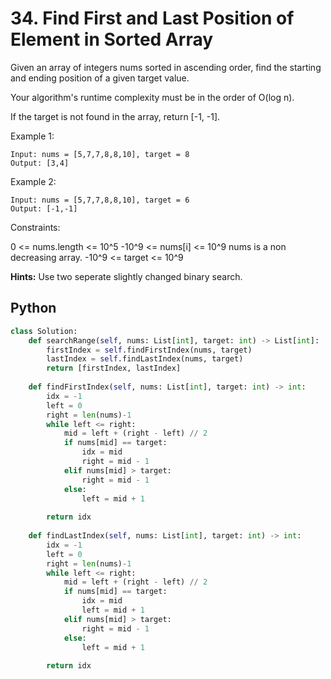 # 34. Find First and Last Position of Element in Sorted Array

Given an array of integers nums sorted in ascending order, find the starting and ending position of a given target value.

Your algorithm's runtime complexity must be in the order of O(log n).

If the target is not found in the array, return [-1, -1].

Example 1:
```
Input: nums = [5,7,7,8,8,10], target = 8
Output: [3,4]
```
Example 2:
```
Input: nums = [5,7,7,8,8,10], target = 6
Output: [-1,-1]
```

Constraints:

0 <= nums.length <= 10^5
-10^9 <= nums[i] <= 10^9
nums is a non decreasing array.
-10^9 <= target <= 10^9

**Hints:**
Use two seperate slightly changed binary search.

## Python
```py
class Solution:
    def searchRange(self, nums: List[int], target: int) -> List[int]:
        firstIndex = self.findFirstIndex(nums, target)
        lastIndex = self.findLastIndex(nums, target)
        return [firstIndex, lastIndex]
    
    def findFirstIndex(self, nums: List[int], target: int) -> int:
        idx = -1
        left = 0
        right = len(nums)-1
        while left <= right:
            mid = left + (right - left) // 2
            if nums[mid] == target:
                idx = mid
                right = mid - 1
            elif nums[mid] > target:
                right = mid - 1
            else:
                left = mid + 1
                
        return idx
    
    def findLastIndex(self, nums: List[int], target: int) -> int:
        idx = -1
        left = 0
        right = len(nums)-1
        while left <= right:
            mid = left + (right - left) // 2
            if nums[mid] == target:
                idx = mid
                left = mid + 1
            elif nums[mid] > target:
                right = mid - 1
            else:
                left = mid + 1
            
        return idx
```
